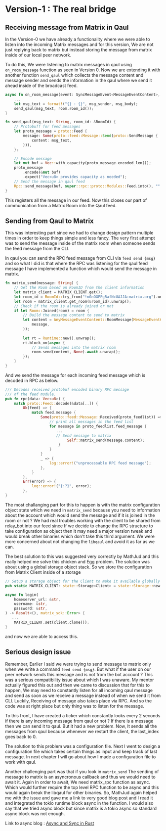 # Version-1 : The real bridge

## Receiving message from Matrix in Qaul

In the Version-0 we have already a functionality where we were able to listen into the incoming Matrix messages and for this version, We are not just replying back to matrix but instead storing the message from matrix inside of our local peer network.

To do this, We were listening to matrix messages in qaul using `on_room_message` function as seen in Version 0. Now we are extending it with another function `send_qaul` which collects the message content and message sender and sends the information in the qaul where we send it ahead inside of the broadcast feed.

```rust
async fn on_room_message(event: SyncMessageEvent<MessageEventContent>, room: Room) {
    ...
    let msg_text = format!("{} : {}", msg_sender, msg_body);
    send_qaul(msg_text, room.room_id());
}
```

```rust
fn send_qaul(msg_text: String, room_id: &RoomId) {
    // Protobuff for feed messages
    let proto_message = proto::Feed {
        message: Some(proto::feed::Message::Send(proto::SendMessage {
            content: msg_text,
        })),
    };

    // Encode message
    let mut buf = Vec::with_capacity(proto_message.encoded_len());
    proto_message
        .encode(&mut buf)
        .expect("Vec<u8> provides capacity as needed");
    // Send the message in qaul feed
    Rpc::send_message(buf, super::rpc::proto::Modules::Feed.into(), "".to_string());
}
```

This registers all the message in our feed. Now this closes our part of communication from a Matrix Room into the Qaul feed.

## Sending from Qaul to Matrix

This was interesting part since we had to change design pattern multiple times in order to keep things simple and less fancy. The very first attempt was to send the message inside of the matrix room when someone sends the feed message from the CLI. 

In qaul you can send the RPC feed message from CLI via `feed send {msg}` and so what I did is that where the RPC was listening for the qaul feed message I have implemented a function which would send the message in matrix.

```rust
fn matrix_send(message: String) {
    // Get the Room based on RoomID from the client information
    let matrix_client = MATRIX_CLIENT.get();
    let room_id = RoomId::try_from("!nGnOGFPgRafNcUAJJA:matrix.org").unwrap();
    let room = matrix_client.get_room(&room_id).unwrap();
    // Check if the room is already joined or not
    if let Room::Joined(room) = room {
        // Build the message content to send to matrix
        let content = AnyMessageEventContent::RoomMessage(MessageEventContent::text_plain(
            message,
        ));
 
        let rt = Runtime::new().unwrap();
        rt.block_on(async {
            // Sends messages into the matrix room
            room.send(content, None).await.unwrap();
        });
    }
}
```
And we send the message for each incoming feed message which is decoded in RPC as below.
```rust
/// Decodes received protobuf encoded binary RPC message
/// of the feed module.
pub fn rpc(data: Vec<u8>) {
    match proto::Feed::decode(&data[..]) {
        Ok(feed) => {
            match feed.message {
                Some(proto::feed::Message::Received(proto_feedlist)) => {
                    // print all messages in the feed list
                    for message in proto_feedlist.feed_message {
                       ...
                       // Send message to matrix
                            Self::matrix_send(message.content);
                        }      
                    }
                }
                _ => {
                    log::error!("unprocessable RPC feed message");
                },
            }    
        },
        Err(error) => {
            log::error!("{:?}", error);
        },
}
```

The most challanging part for this to happen is with the matrix configuration object state which we need in `matrix_send` because you need to information about the account which would send the message and if it is joined in the room or not ? We had real troubles working with the client to be shared from relay_bot into our feed since If we decide to change the RPC structure to take configuration as object then it may need a major version tweak and would break other binaries which don't take this third argument. We were more concerned about not changing the `libqaul` and avoid it as far as we can.

The best solution to this was suggested very correctly by MathJud and this really helped me solve this chicken and Egg problem. The solution was about using a global storage object stack. So we store the configuration from Matrix Client inside of a storage 

```rust
// Setup a storage object for the Client to make it available globally
pub static MATRIX_CLIENT: state::Storage<Client> = state::Storage::new();

async fn login(
    homeserver_url: &str,
    username: &str,
    password: &str,
) -> Result<(), matrix_sdk::Error> {
   ...
    MATRIX_CLIENT.set(client.clone());
}
```
and now we are able to access this.

## Serious design issue

Remember, Earlier I said we were trying to send message to matrix only when we write a command `feed send {msg}`. But what if the user on our peer network sends this message and is not from the bot account ? This was a serious compatibility issue about which I was unaware. My mentor actually figured this out and then we came to discussion that for this to happen, We may need to constantly listen for all incoming qaul message and send as soon as we receive a message instead of when we send it from CLI. Luckily, Receiving of message also takes place via RPC. And so the code was at right place but only thing was to listen for the message. 

To this front, I have created a ticker which constantly looks every 2 seconds if there is any incoming message from qaul or not ? If there is a message then we can send it to qaul. But it had a new problem. Now, It sends all the messages from qaul because whenever we restart the client, the last_index goes back to 0. 

The solution to this problem was a configuration file.  Next I went to design a configuration file which takes certain things as input and keep track of last message. In next chapter I will go about how I made a configuration file to work with qaul.

Another challenging part was that if you look in `matrix_send` The sending of message to matrix is an asyncronous callback and thus we would need to await it. Again In order to await, We need matrix_rpc function as async. Which would further require the top level RPC function to be async and this would again break the libqaul for other binaries. So, MathJud again helped me with the issue and gave me a link to very good blog post and I read it and integrated the tokio runtime block async in the function. I would also say that we tried async block but since matrix is a tokio async so standard async block was not enough.

Link to async blog : [Async and Sync in Rust](https://greptime.com/blogs/2023-03-09-bridging-async-and-sync-rust)